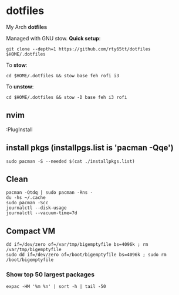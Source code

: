 # dotfiles

My Arch **dotfiles**

Managed with GNU stow. **Quick setup**:

	git clone --depth=1 https://github.com/rty65tt/dotfiles $HOME/.dotfiles

To **stow**:

	cd $HOME/.dotfiles && stow base feh rofi i3 

To **unstow**:

	cd $HOME/.dotfiles && stow -D base feh i3 rofi

## nvim
:PlugInstall

## install pkgs (installpgs.list is 'pacman -Qqe')
```
sudo pacman -S --needed $(cat ./installpkgs.list)
```

## Clean
```
pacman -Qtdq | sudo pacman -Rns -
du -hs ~/.cache
sudo pacman -Scc
journalctl --disk-usage
journalctl --vacuum-time=7d
```

## Compact VM
```
dd if=/dev/zero of=/var/tmp/bigemptyfile bs=4096k ; rm /var/tmp/bigemptyfile
sudo dd if=/dev/zero of=/boot/bigemptyfile bs=4096k ; sudo rm /boot/bigemptyfile
```

### Show top 50 largest packages
```
expac -HM '%m %n' | sort -h | tail -50

```




